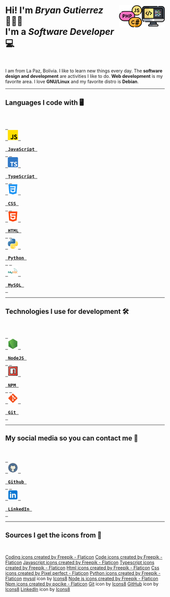 <h1 align="left">
  <img src="icons/code.png" title="code" alt="computer image" align="right"  width="72"/>
  <img src="icons/coding-language.png" title="programming languages" alt="programming languages" align="right"  width="72"/>
  Hi! I'm <em>Bryan Gutierrez</em> 🙋🏻‍♂️<br/>
  I'm a <em>Software Developer</em> 💻
</h1>

<br/>

I am from La Paz, Bolivia. I like to learn new things every day. The **software design and development** are activities I like to do. **Web development** is my favorite area. I love **GNU/Linux** and my favorite distro is **Debian**.

---

## Languages I code with 🖥️

<br/>

[<kbd align="center"> <br> <img src="icons/js.png" title="JavaScript" alt="JavaScript logo" width="32"/> <br><br> **JavaScript** <br> </kbd>][jsLink]
[<kbd align="center"> <br> <img src="icons/typescript.png" title="TypeScript" alt="TypeScript logo" width="32"/> <br><br> **TypeScript** <br> </kbd>][typescriptLink]
[<kbd align="center"> <br> <img src="icons/css-3.png" title="CSS" alt="CSS logo" width="32"/> <br><br> **CSS** <br> </kbd>][cssLink]
[<kbd align="center"> <br> <img src="icons/html-5.png" title="HTML" alt="HTML logo" width="32"/> <br><br> **HTML** <br> </kbd>][htmlLink]
[<kbd align="center"> <br> <img src="icons/python.png" title="Python" alt="Python logo" width="32"/> <br><br> **Python** <br> </kbd>][pythonLink]
[<kbd align="center"> <br> <img src="icons/mysql.png" title="MySQL" alt="MySQL logo" width="32"/> <br><br> **MySQL** <br> </kbd>][mysqlLink]

---

## Technologies I use for development 🛠️

<br/>

[<kbd align="center"> <br> <img src="icons/node-js.png" title="NodeJS" alt="NodeJS logo" width="32"/> <br><br> **NodeJS** <br> </kbd>][nodejsLink]
[<kbd align="center"> <br> <img src="icons/programing.png" title="NPM" alt="NPM logo" width="32"/> <br><br> **NPM** <br> </kbd>][npmLink]
[<kbd align="center"> <br> <img src="icons/git.png" title="Git" alt="Git logo" width="32"/> <br><br> **Git** <br> </kbd>][gitLink]

---

## My social media so you can contact me 📱

<br/>

[<kbd align="center"> <br> <img src="icons/github.png" title="Github" alt="Github logo" width="32"/> <br><br> **Github** <br> </kbd>][githubLink]
[<kbd align="center"> <br> <img src="icons/linkedin.png" title="LinkedIn" alt="LinkedIn logo" width="32"/> <br><br> **LinkedIn** <br> </kbd>][linkedinLink]

<!-------------------------------->
<!--------------Links------------->

[jsLink]: https://developer.mozilla.org/en-US/docs/Web/JavaScript
[typescriptLink]: https://www.typescriptlang.org/docs
[cssLink]: https://developer.mozilla.org/en-US/docs/Web/CSS
[htmlLink]: https://developer.mozilla.org/en-US/docs/Web/HTML
[pythonLink]: https://www.python.org/doc
[mysqlLink]: https://dev.mysql.com/doc
[nodejsLink]: https://nodejs.org/docs/latest/api
[npmLink]: https://docs.npmjs.com
[gitLink]: https://git-scm.com/doc
[githubLink]: https://github.com/BryanGuti
[linkedinLink]: https://github.com/BryanGuti

<!-------------------------------->

---

## Sources I get the icons from 🔗

<br/>

<a href="https://www.flaticon.com/free-icons/coding" title="coding icons">Coding icons created by Freepik - Flaticon</a>
<a href="https://www.flaticon.com/free-icons/code" title="code icons">Code icons created by Freepik - Flaticon</a>
<a href="https://www.flaticon.com/free-icons/javascript" title="javascript icons">Javascript icons created by Freepik - Flaticon</a>
<a href="https://www.flaticon.com/free-icons/typescript" title="typescript icons">Typescript icons created by Freepik - Flaticon</a>
<a href="https://www.flaticon.com/free-icons/html" title="html icons">Html icons created by Freepik - Flaticon</a>
<a href="https://www.flaticon.com/free-icons/css" title="css icons">Css icons created by Pixel perfect - Flaticon</a>
<a href="https://www.flaticon.com/free-icons/python" title="python icons">Python icons created by Freepik - Flaticon</a>
<a target="_blank" href="https://icons8.com/icon/UFXRpPFebwa2/mysql-logo">mysql</a> icon by <a target="_blank" href="https://icons8.com">Icons8</a>
<a href="https://www.flaticon.com/free-icons/node-js" title="node js icons">Node js icons created by Freepik - Flaticon</a>
<a href="https://www.flaticon.com/free-icons/npm" title="npm icons">Npm icons created by pocike - Flaticon</a>
<a target="_blank" href="https://icons8.com/icon/20906/git">Git</a> icon by <a target="_blank" href="https://icons8.com">Icons8</a>
<a target="_blank" href="https://icons8.com/icon/iEBcQcM9rnZ9/github">GitHub</a> icon by <a target="_blank" href="https://icons8.com">Icons8</a>
<a target="_blank" href="https://icons8.com/icon/xuvGCOXi8Wyg/linkedin">LinkedIn</a> icon by <a target="_blank" href="https://icons8.com">Icons8</a>